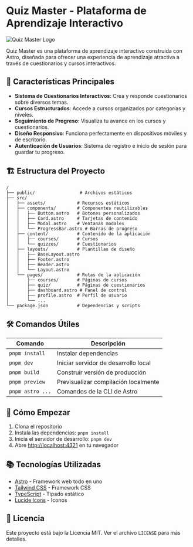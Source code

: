# Quiz Master - Plataforma de Aprendizaje Interactivo

![Quiz Master Logo](public/logo.svg)

Quiz Master es una plataforma de aprendizaje interactivo construida con Astro, diseñada para ofrecer una experiencia de aprendizaje atractiva a través de cuestionarios y cursos interactivos.

## 🚀 Características Principales

- **Sistema de Cuestionarios Interactivos**: Crea y responde cuestionarios sobre diversos temas.
- **Cursos Estructurados**: Accede a cursos organizados por categorías y niveles.
- **Seguimiento de Progreso**: Visualiza tu avance en los cursos y cuestionarios.
- **Diseño Responsivo**: Funciona perfectamente en dispositivos móviles y de escritorio.
- **Autenticación de Usuarios**: Sistema de registro e inicio de sesión para guardar tu progreso.

## 🏗️ Estructura del Proyecto

```
/
├── public/                 # Archivos estáticos
├── src/
│   ├── assets/            # Recursos estáticos
│   ├── components/        # Componentes reutilizables
│   │   ├── Button.astro   # Botones personalizados
│   │   ├── Card.astro     # Tarjetas de contenido
│   │   ├── Modal.astro    # Ventanas modales
│   │   └── ProgressBar.astro # Barras de progreso
│   ├── content/           # Contenido de la aplicación
│   │   ├── courses/       # Cursos
│   │   └── quizzes/       # Cuestionarios
│   ├── layouts/           # Plantillas de diseño
│   │   ├── BaseLayout.astro
│   │   ├── Footer.astro
│   │   ├── Header.astro
│   │   └── Layout.astro
│   └── pages/             # Rutas de la aplicación
│       ├── courses/       # Páginas de cursos
│       ├── quiz/          # Páginas de cuestionarios
│       ├── dashboard.astro # Panel de control
│       ├── profile.astro  # Perfil de usuario
│       └── ...
└── package.json           # Dependencias y scripts
```

## 🛠️ Comandos Útiles

| Comando            | Descripción                                   |
|-------------------|-----------------------------------------------|
| `pnpm install`    | Instalar dependencias                         |
| `pnpm dev`        | Iniciar servidor de desarrollo local          |
| `pnpm build`      | Construir versión de producción               |
| `pnpm preview`    | Previsualizar compilación localmente          |
| `pnpm astro ...`  | Comandos de la CLI de Astro                   |

## 🚀 Cómo Empezar

1. Clona el repositorio
2. Instala las dependencias: `pnpm install`
3. Inicia el servidor de desarrollo: `pnpm dev`
4. Abre [http://localhost:4321](http://localhost:4321) en tu navegador

## 📚 Tecnologías Utilizadas

- [Astro](https://astro.build/) - Framework web todo en uno
- [Tailwind CSS](https://tailwindcss.com/) - Framework CSS
- [TypeScript](https://www.typescriptlang.org/) - Tipado estático
- [Lucide Icons](https://lucide.dev/) - Iconos

## 📄 Licencia

Este proyecto está bajo la Licencia MIT. Ver el archivo `LICENSE` para más detalles.
